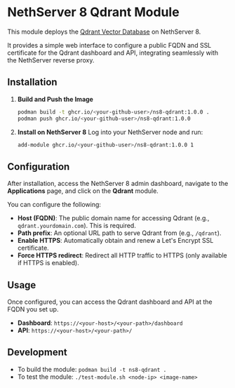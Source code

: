 # NethServer 8 Qdrant Module

This module deploys the [Qdrant Vector Database](https://qdrant.tech/) on NethServer 8.

It provides a simple web interface to configure a public FQDN and SSL certificate for the Qdrant dashboard and API, integrating seamlessly with the NethServer reverse proxy.

## Installation

1.  **Build and Push the Image**
    ```bash
    podman build -t ghcr.io/<your-github-user>/ns8-qdrant:1.0.0 .
    podman push ghcr.io/<your-github-user>/ns8-qdrant:1.0.0
    ```

2.  **Install on NethServer 8**
    Log into your NethServer node and run:
    ```bash
    add-module ghcr.io/<your-github-user>/ns8-qdrant:1.0.0 1
    ```

## Configuration

After installation, access the NethServer 8 admin dashboard, navigate to the **Applications** page, and click on the **Qdrant** module.

You can configure the following:
- **Host (FQDN)**: The public domain name for accessing Qdrant (e.g., `qdrant.yourdomain.com`). This is required.
- **Path prefix**: An optional URL path to serve Qdrant from (e.g., `/qdrant`).
- **Enable HTTPS**: Automatically obtain and renew a Let's Encrypt SSL certificate.
- **Force HTTPS redirect**: Redirect all HTTP traffic to HTTPS (only available if HTTPS is enabled).

## Usage

Once configured, you can access the Qdrant dashboard and API at the FQDN you set up.
- **Dashboard**: `https://<your-host>/<your-path>/dashboard`
- **API**: `https://<your-host>/<your-path>/`

## Development

- To build the module: `podman build -t ns8-qdrant .`
- To test the module: `./test-module.sh <node-ip> <image-name>`
